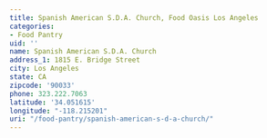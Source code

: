 ```yaml
---
title: Spanish American S.D.A. Church, Food Oasis Los Angeles
categories:
- Food Pantry
uid: ''
name: Spanish American S.D.A. Church
address_1: 1815 E. Bridge Street
city: Los Angeles
state: CA
zipcode: '90033'
phone: 323.222.7063
latitude: '34.051615'
longitude: "-118.215201"
uri: "/food-pantry/spanish-american-s-d-a-church/"
---
```



